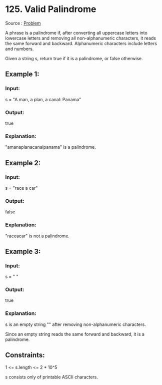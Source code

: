 # 125. Valid Palindrome

Source : [Problem](https://leetcode.com/problems/valid-palindrome)

A phrase is a palindrome if, after converting all uppercase letters into lowercase letters and removing all non-alphanumeric characters, it reads the same forward and backward. Alphanumeric characters include letters and numbers.

Given a string s, return true if it is a palindrome, or false otherwise.

## Example 1:

### Input:

s = "A man, a plan, a canal: Panama"

### Output:

true

### Explanation:

"amanaplanacanalpanama" is a palindrome.

## Example 2:

### Input:

s = "race a car"

### Output:

false

### Explanation:

"raceacar" is not a palindrome.

## Example 3:

### Input:

s = " "

### Output:

true

### Explanation:

s is an empty string "" after removing non-alphanumeric characters.

Since an empty string reads the same forward and backward, it is a palindrome.

## Constraints:

1 <= s.length <= 2 \* 10^5

s consists only of printable ASCII characters.
